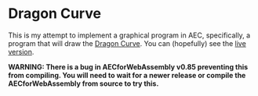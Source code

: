 # Dragon Curve

This is my attempt to implement a graphical program in AEC, specifically, a program that will draw the [Dragon Curve](https://en.wikipedia.org/wiki/Dragon_curve). You can (hopefully) see the [live version](https://flatassembler.github.io/dragonCurve.html).

**WARNING: There is a bug in AECforWebAssembly v0.85 preventing this from compiling. You will need to wait for a newer release or compile the AECforWebAssembly from source to try this.**
